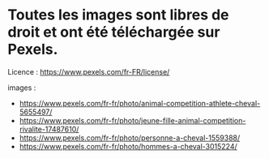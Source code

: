 # Toutes les images sont libres de droit et ont été téléchargée sur Pexels.

Licence : https://www.pexels.com/fr-FR/license/

images : 

- https://www.pexels.com/fr-fr/photo/animal-competition-athlete-cheval-5655497/
- https://www.pexels.com/fr-fr/photo/jeune-fille-animal-competition-rivalite-17487610/
- https://www.pexels.com/fr-fr/photo/personne-a-cheval-1559388/
- https://www.pexels.com/fr-fr/photo/hommes-a-cheval-3015224/
